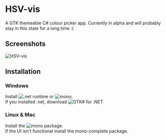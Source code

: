 # HSV-vis
A GTK themeable C# colour picker app. Currently in alpha and will probably stay in this state for a long time :(

## Screenshots
![HSV-vis](https://user-images.githubusercontent.com/55022497/93669629-d347f180-fa95-11ea-8d65-5e248a6aa0af.png)

## Installation
### Windows
Install ![.net runtime](https://dotnet.microsoft.com/download/dotnet-framework/thank-you/net48-web-installer) or ![mono](https://www.mono-project.com/download/stable/#download-win).  
If you installed .net, download ![GTK# for .NET](https://www.mono-project.com/download)
### Linux & Mac
Install the ![mono](https://www.mono-project.com/download/stable/#download-lin) package.  
If the UI isn't functional install the mono-complete package.
